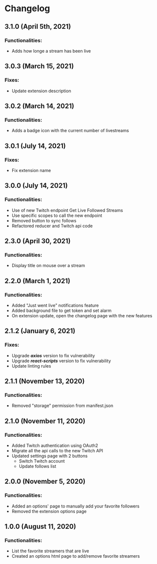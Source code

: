 # Changelog

## 3.1.0 (April 5th, 2021)

### Functionalities:
- Adds how longe a stream has been live

## 3.0.3 (March 15, 2021)

### Fixes:

- Update extension description

## 3.0.2 (March 14, 2021)

### Functionalities:

- Adds a badge icon with the current number of livestreams

## 3.0.1 (July 14, 2021)

### Fixes:

- Fix extension name

## 3.0.0 (July 14, 2021)

### Functionalities:

- Use of new Twitch endpoint Get Live Followed Streams
- Use specific scopes to call the new endpoint
- Removed button to sync follows
- Refactored reducer and Twitch api code

## 2.3.0 (April 30, 2021)

### Functionalities:

- Display title on mouse over a stream 

## 2.2.0 (March 1, 2021)

### Functionalities:

- Added "Just went live" notifications feature
- Added background file to get token and set alarm
- On extension update, open the changelog page with the new features

## 2.1.2 (January 6, 2021)

### Fixes:

- Upgrade **_axios_** version to fix vulnerability
- Upgrade **_react-scripts_** version to fix vulnerability
- Update linting rules

## 2.1.1 (November 13, 2020)

### Functionalities:

- Removed "storage" permission from manifest.json

## 2.1.0 (November 11, 2020)

### Functionalities:

- Added Twitch authentication using OAuth2
- Migrate all the api calls to the new Twitch API
- Updated settings page with 2 buttons
    - Switch Twitch account
    - Update follows list

## 2.0.0 (November 5, 2020)

### Functionalities:

- Added an options' page to manually add your favorite followers
- Removed the extension options page

## 1.0.0 (August 11, 2020)

### Functionalities:

- List the favorite streamers that are live
- Created an options html page to add/remove favorite streamers
